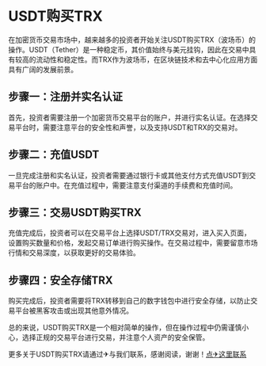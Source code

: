 # USDT购买TRX

在加密货币交易市场中，越来越多的投资者开始关注USDT购买TRX（波场币）的操作。USDT（Tether）是一种稳定币，其价值始终与美元挂钩，因此在交易中具有较高的流动性和稳定性。而TRX作为波场币，在区块链技术和去中心化应用方面具有广阔的发展前景。

## 步骤一：注册并实名认证

首先，投资者需要注册一个加密货币交易平台的账户，并进行实名认证。在选择交易平台时，需要注意平台的安全性和声誉，以及支持USDT和TRX的交易对。

## 步骤二：充值USDT

一旦完成注册和实名认证，投资者需要通过银行卡或其他支付方式充值USDT到交易平台的账户中。在充值过程中，需要注意支付渠道的手续费和充值时间。

## 步骤三：交易USDT购买TRX

充值完成后，投资者可以在交易平台上选择USDT/TRX交易对，进入买入页面，设置购买数量和价格，发起交易订单进行购买操作。在交易过程中，需要留意市场行情和交易深度，以获取更好的交易体验。

## 步骤四：安全存储TRX

购买完成后，投资者需要将TRX转移到自己的数字钱包中进行安全存储，以防止交易平台被黑客攻击或出现其他意外情况。

总的来说，USDT购买TRX是一个相对简单的操作，但在操作过程中仍需谨慎小心，选择正规的交易平台进行交易，并注意个人资产的安全保管。

更多关于USDT购买TRX请通过✈与我们联系，感谢阅读，谢谢！[点✈这里联系](https://www.k02.cc)